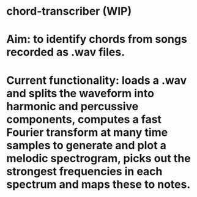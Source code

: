 # chord-transcriber (WIP)

# Aim: to identify chords from songs recorded as .wav files.

# Current functionality: loads a .wav and splits the waveform into harmonic and percussive components, computes a fast Fourier transform at many time samples to generate and plot a melodic spectrogram, picks out the strongest frequencies in each spectrum and maps these to notes.
